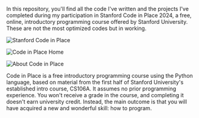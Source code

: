 In this repository, you'll find all the code I've written and the projects I've completed during my participation in Stanford Code in Place 2024, a free, online, introductory programming course offered by Stanford University. These are not the most optimized codes but in working.

![Stanford Code in Place](https://github.com/ibtisamafzal/Stanford-Code-in-Place-2024/assets/61791791/9fb96d1d-9bce-433f-b331-f8bd3747e8f3)

![Code in Place Home](https://github.com/ibtisamafzal/Code-in-Place-2024/assets/61791791/5d315892-8991-4706-9d1a-46f7dbfa0408)

![About Code in Place](https://github.com/ibtisamafzal/Code-in-Place-2024/assets/61791791/c4a76cb4-f4f7-459c-b321-3dc038e92381)

Code in Place is a free introductory programming course using the Python language, based on material from the first half of Stanford University's established intro course, CS106A. It assumes no prior programming experience. You won't receive a grade in the course, and completing it doesn't earn university credit. Instead, the main outcome is that you will have acquired a new and wonderful skill: how to program.
